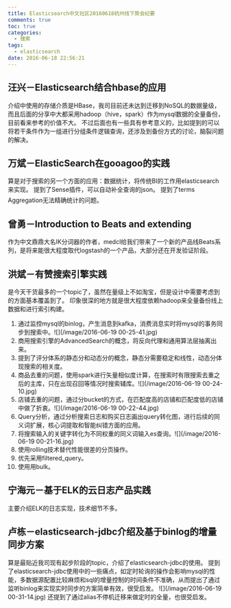 ```yaml
---
title: Elasticsearch中文社区20160618杭州线下聚会纪要
comments: true
toc: true
categories:
  - 搜索
tags:
  - elasticsearch
date: 2016-06-18 22:56:21
---
```

<!-- abstract -->
<!-- 开始正文 -->
## 汪兴－Elasticsearch结合hbase的应用
介绍中使用的存储介质是HBase，我司目前还未达到迁移到NoSQL的数据量级，而且后面的分享中大都采用hadoop（hive，spark）作为mysql数据的全量备份，目前看来参考的价值不大。
不过后面也有一些具有参考意义的，比如提到的可以将若干条件作为一组进行分组条件逻辑查询，还涉及到备份方式的讨论，脑裂问题的解决。

## 万斌－ElasticSearch在gooagoo的实践
算是对于搜索的另一个方面的应用：数据统计，将传统BI的工作用elasticsearch来实现。
提到了Sense插件，可以自动补全查询的json。
提到了terms  Aggregation无法精确统计的问题。

## 曾勇－Introduction to Beats and extending
作为中文鼎鼎大名IK分词器的作者，medcl给我们带来了一个新的产品线Beats系列，是将来能很大程度取代logstash的一个产品，大部分还在开发验证阶段。

## 洪斌－有赞搜索引擎实践
是今天干货最多的一个topic了，虽然在量级上不如淘宝，但是设计中需要考虑到的方面基本覆盖到了。
印象很深的地方就是很大程度依赖hadoop来全量备份线上数据和进行索引构建。
1. 通过监控mysql的binlog，产生消息到kafka，消费消息实时将mysql的事务同步到搜索中。![](/image/2016-06-19 00-25-41.jpg)
2. 商用搜索引擎的AdvancedSearch的概念，将反向代理和通用算法层抽离出来。
3. 提到了评分体系的静态分和动态分的概念，静态分需要稳定和线性，动态分体现搜索的相关度。
4. 商品去重的问题，使用spark进行矢量相似度计算，在搜索时有限搜索去重之后的主库，只在出现召回等情况时搜索辅库。![](/image/2016-06-19 00-24-10.jpg)
5. 店铺去重的问题，通过分bucket的方式，在匹配度高的店铺和匹配度低的店铺中做了折衷。![](/image/2016-06-19 00-22-44.jpg)
6. Query分析，通过分析搜索日志和购买日志画出query转化图，进行后续的同义词扩展，核心词提取和智能纠错方面的应用。
7. 将搜索输入的关键字转化为不同权重的同义词输入es查询。![](/image/2016-06-19 00-21-16.jpg)
8. 使用rolling技术替代性能很差的分页操作。
9. 优先采用filtered_query。
9. 使用用bulk。 

## 宁海元－基于ELK的云日志产品实践
主要介绍ELK的日志实现，技术细节不多。

## 卢栋－elasticsearch-jdbc介绍及基于binlog的增量同步方案
算是最贴近我司现有起步阶段的topic，介绍了elasticsearch-jdbc的使用。
提到了elasticsearch-jdbc使用中的一些痛点，如定时轮询的操作会影响mysql的性能，多数据源配置比较麻烦和sql的增量控制的时间条件不准确，从而提出了通过监听binlog来实现实时同步的方案简单有效，很受启发。
![](/image/2016-06-19 00-31-14.jpg)
还提到了通过alias不停机迁移来做定时的全量，也很受启发。

